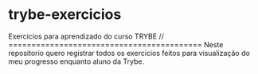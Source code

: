 # trybe-exercicios
Exercicios para aprendizado do curso TRYBE
// ==========================================                  Neste repositorio quero registrar todos os exercicios feitos para visualização do meu progresso enquanto aluno da Trybe.
